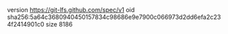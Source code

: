 version https://git-lfs.github.com/spec/v1
oid sha256:5a64c3680940450157834c98686e9e7900c066973d2dd6efa2c234f2414901c0
size 8186
